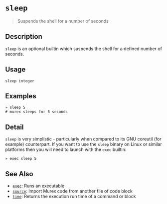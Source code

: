 # `sleep`

> Suspends the shell for a number of seconds

## Description

`sleep` is an optional builtin which suspends the shell for a defined number
of seconds.

## Usage

```
sleep integer
```

## Examples

```
» sleep 5
# murex sleeps for 5 seconds
```

## Detail

`sleep` is very simplistic - particularly when compared to its GNU coreutil
(for example) counterpart. If you want to use the `sleep` binary on Linux
or similar platforms then you will need to launch with the `exec` builtin:

```
» exec sleep 5
```

## See Also

* [`exec`](../commands/exec.md):
  Runs an executable
* [`source`](../commands/source.md):
  Import Murex code from another file of code block
* [`time`](../commands/time.md):
  Returns the execution run time of a command or block